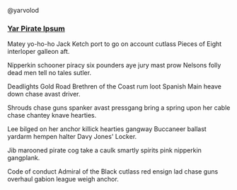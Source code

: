 @yarvolod

### [Yar Pirate Ipsum](https://pirateipsum.me)

Matey yo-ho-ho Jack Ketch port to go on account cutlass Pieces of Eight interloper galleon aft.

Nipperkin schooner piracy six pounders aye jury mast prow Nelsons folly dead men tell no tales sutler.

Deadlights Gold Road Brethren of the Coast rum loot Spanish Main heave down chase avast driver.

Shrouds chase guns spanker avast pressgang bring a spring upon her cable chase chantey knave hearties.

Lee bilged on her anchor killick hearties gangway Buccaneer ballast yardarm hempen halter Davy Jones' Locker. 

Jib marooned pirate cog take a caulk smartly spirits pink nipperkin gangplank.

Code of conduct Admiral of the Black cutlass red ensign lad chase guns overhaul gabion league weigh anchor.

<!---
yarvolod/yarvolod is a ✨ special ✨ repository because its `README.md` (this file) appears on your GitHub profile.
You can click the Preview link to take a look at your changes.
--->

